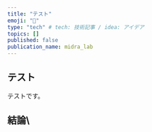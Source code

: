 ```yaml
---
title: "テスト"
emoji: "🎉"
type: "tech" # tech: 技術記事 / idea: アイデア
topics: []
published: false
publication_name: midra_lab
---
```


## テスト

テストです。

## 結論\

